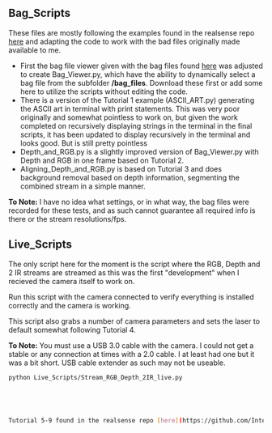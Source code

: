 ## Bag_Scripts
These files are mostly following the examples found in the realsense repo [here](https://github.com/IntelRealSense/librealsense/tree/master/wrappers/python/examples) and adapting the code to work with the bad files originally made available to me. 

- First the bag file viewer given with the bag files found [here]() was adjusted to create Bag\_Viewer.py, which have the ability to dynamically select a bag file from the subfolder __/bag_files__. Download these first or add some here to utilize the scripts without editing the code. 
-  There is a version of the Tutorial 1 example (ASCII\_ART.py) generating the ASCII art in terminal with print statements. This was very poor originally and somewhat pointless to work on, but given the work completed on recursively displaying strings in the terminal in the final scripts, it has been updated to display recursively in the terminal and looks good. But is still pretty pointless
-  Depth\_and\_RGB.py is a slightly improved version of Bag\_Viewer.py with Depth and RGB in one frame based on Tutorial 2.
- Aligning\_Depth\_and\_RGB.py is based on Tutorial 3 and does background removal based on depth information, segmenting the combined stream in a simple manner. 

**To Note:** I have no idea what settings, or in what way, the bag files were recorded for these tests, and as such cannot guarantee all required info is there or the stream resolutions/fps.


## Live_Scripts
The only script here for the moment is the script where the RGB, Depth and 2 IR streams are streamed as this was the first "development" when I recieved the camera itself to work on. 

Run this script with the camera connected to verify everything is installed correctly and the camera is working. 

This script also grabs a number of camera parameters and sets the laser to default somewhat following Tutorial 4. 

**To Note:** You must use a USB 3.0 cable with the camera. I could not get a stable or any connection at times with a 2.0 cable. I at least had one but it was a bit short. USB cable extender as such may not be useable.

  ```bash
  python Live_Scripts/Stream_RGB_Depth_2IR_live.py





Tutorial 5-9 found in the realsense repo [here](https://github.com/IntelRealSense/librealsense/tree/master/wrappers/python/examples) while trialed, were deemed unneccesary to explore in any more detail. The Backend interface could not be enabled for Tutorial 5, Reading of the Bag files had issues using the code provided. Bag file reading functionality was already demonstrated. For any further work ROS would be preferential. The other examples were Jupityer notebook files and were not tested or beyond the scope of the work. 


